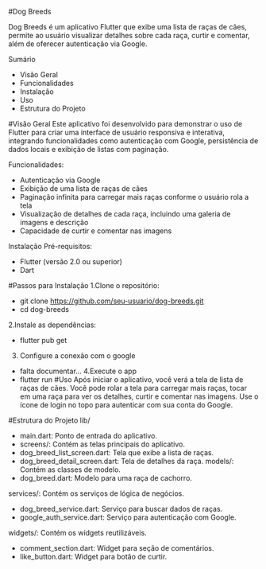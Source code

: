 #Dog Breeds

Dog Breeds é um aplicativo Flutter que exibe uma lista de raças de cães, permite ao usuário visualizar detalhes sobre cada raça, curtir e comentar, além de oferecer autenticação via Google.

Sumário
- Visão Geral
- Funcionalidades
- Instalação
- Uso
- Estrutura do Projeto

#Visão Geral
Este aplicativo foi desenvolvido para demonstrar o uso de Flutter para criar uma interface de usuário responsiva e interativa, integrando funcionalidades como autenticação com Google, persistência de dados locais e exibição de listas com paginação.

Funcionalidades:
- Autenticação via Google
- Exibição de uma lista de raças de cães
- Paginação infinita para carregar mais raças conforme o usuário rola a tela
- Visualização de detalhes de cada raça, incluindo uma galeria de imagens e descrição
- Capacidade de curtir e comentar nas imagens

Instalação
Pré-requisitos:
- Flutter (versão 2.0 ou superior)
- Dart

#Passos para Instalação
1.Clone o repositório:
- git clone https://github.com/seu-usuario/dog-breeds.git
- cd dog-breeds
  
2.Instale as dependências:
- flutter pub get
  
3. Configure a conexão com o google
  - falta documentar...
4.Execute o app
- flutter run
#Uso
Após iniciar o aplicativo, você verá a tela de lista de raças de cães. Você pode rolar a tela para carregar mais raças, tocar em uma raça para ver os detalhes, curtir e comentar nas imagens. Use o ícone de login no topo para autenticar com sua conta do Google.

#Estrutura do Projeto
lib/
- main.dart: Ponto de entrada do aplicativo.
- screens/: Contém as telas principais do aplicativo.
- dog_breed_list_screen.dart: Tela que exibe a lista de raças.
- dog_breed_detail_screen.dart: Tela de detalhes da raça.
models/: Contém as classes de modelo.
- dog_breed.dart: Modelo para uma raça de cachorro.
  
services/: Contém os serviços de lógica de negócios.
- dog_breed_service.dart: Serviço para buscar dados de raças.
- google_auth_service.dart: Serviço para autenticação com Google.
  
widgets/: Contém os widgets reutilizáveis.
- comment_section.dart: Widget para seção de comentários.
- like_button.dart: Widget para botão de curtir.
